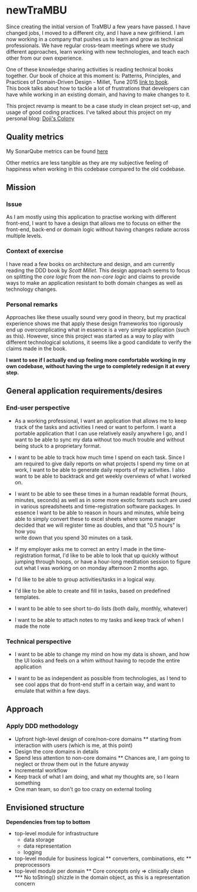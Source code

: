 # newTraMBU

Since creating the initial version of TraMBU a few years have passed. 
I have changed jobs, I moved to a different city, and I have a new girlfriend. 
I am now working in a company that pushes us to learn and grow as technical professionals.
We have regular cross-team meetings where we study different approaches, learn working with new technologies, 
and teach each other from our own experience.  

One of these knowledge sharing activities is reading technical books together. 
Our book of choice at this moment is: Patterns, Principles, and Practices of Domain-Driven Design - Millet, Tune 2015 [link to book](https://www.oreilly.com/library/view/patterns-principles-and/9781118714706/).   
This book talks about how to tackle a lot of frustrations that developers can have while working in an existing domain,
and having to make changes to it.

This project revamp is meant to be a case study in clean project set-up, and usage of good coding practices.
I've talked about this project on my personal blog: [Doji's Colony](http://www.doji.be/2019-05-04-pet-project-redesign/)

## Quality metrics

My SonarQube metrics can be found [here](https://sonarcloud.io/dashboard?id=be.doji.productivity%3Anewtrambu)

Other metrics are less tangible as they are my subjective feeling of happiness when working in this codebase compared
to the old codebase.

## Mission

### Issue
As I am mostly using this application to practise working with different front-end,
I want to have a design that allows me to focuss on either the front-end, back-end or domain logic
without having changes radiate across multiple levels.

### Context of exercise
I have read a few books on architecture and design, and am currently reading the DDD book by *Scott Millet*.
This design approach seems to focus on splitting the *core logic* from the *non-core logic* and claims to provide ways
to make an application resistant to both domain changes as well as technology changes.

### Personal remarks
Approaches like these usually sound very good in theory, but my practical experience shows me that
apply these design frameworks too rigorously end up overcomplicating what in essence is a very simple application (such as this).
However, since this project was started as a way to play with different technological solutions, it seems like a good candidate to 
verify the claims made in the book.

**I want to see if I actually end up feeling more comfortable working in my own codebase, without having the urge to
completely redesign it at every step.**

## General application requirements/desires

### End-user perspective

* As a working professional, I want an application that allows me to keep track of the tasks and activities 
I need or want to perform. I want a portable application that I can use relatively easily anywhere I go, 
and I want to be able to sync my data without too much trouble and without being stuck to a proprietary 
format. 

* I want to be able to track how much time I spend on each task. Since I am required to give daily reports on
what projects I spend my time on at work, I want to be able to generate daily reports of my activities.
I also want to be able to backtrack and get weekly overviews of what I worked on.

* I want to be able to see these times in a human readable format (hours, minutes, seconds) as well as in some
more exotic formats such are used in various spreadsheets and time-registration software packages.
In essence I want to be able to reason in hours and minutes, while being able to simply convert these to 
excel sheets where some manager decided that we will register time as doubles, and that "0.5 hours" is how you  
write down that you spend 30 minutes on a task.

* If my employer asks me to correct an entry I made in the time-registration format, I'd like to be able to look that up quickly
without jumping through hoops, or have a hour-long meditation session to figure out what I was working on on monday afternoon 2 months ago.

* I'd like to be able to group activities/tasks in a logical way.

* I'd like to be able to create and fill in tasks, based on predefined templates.

* I want to be able to see short to-do lists (both daily, monthly, whatever)

* I want to be able to attach notes to my tasks and keep track of when I made the note


### Technical perspective

* I want to be able to change my mind on how my data is shown, and how the UI looks and feels on a whim without having to recode the entire application

* I want to be as independent as possible from technologies, as I tend to see cool apps that do front-end stuff in a certain way, and want to
emulate that within a few days.

## Approach

### Apply DDD methodology

* Upfront high-level design of core/non-core domains
  ** starting from interaction with users (which is me, at this point)
* Design the core domains in details
* Spend less attention to non-core domains
  ** Chances are, I am going to neglect or throw them out in the future anyway
* Incremental workflow 
* Keep track of what I am doing, and what my thoughts are, so I learn something
* One man team, so don't go too crazy on external tooling

## Envisioned structure

**Dependencies from top to bottom**
  * top-level module for infrastructure
    * data storage
    * data representation
    * logging
  * top-level module for business logical
    ** converters, combinations, etc
    ** preprocessors
  * top-level module per domain
    ** Core concepts only => clinically clean
    *** No toString() shizzle in the domain object, as this is a representation concern